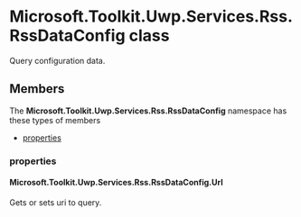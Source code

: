 
# Microsoft.Toolkit.Uwp.Services.Rss.RssDataConfig class

Query configuration data.

## Members

The **Microsoft.Toolkit.Uwp.Services.Rss.RssDataConfig** namespace has these types of members

* [properties](#properties)

### properties

#### Microsoft.Toolkit.Uwp.Services.Rss.RssDataConfig.Url

Gets or sets uri to query.
